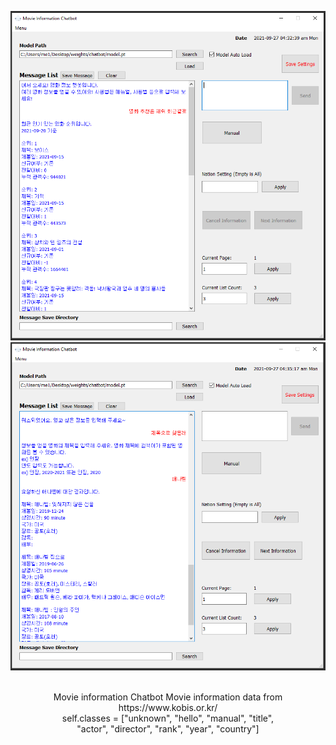 <div align="center">
<p>
<img width="550" src="img/program_1.png">
<img width="550" src="img/program_2.png">
</p>
<br>
<div>
Movie information Chatbot
Movie information data from https://www.kobis.or.kr/<br>
self.classes = ["unknown", "hello", "manual", "title", <br>
"actor", "director", "rank", "year", "country"]
</div>

<br>
<br>
